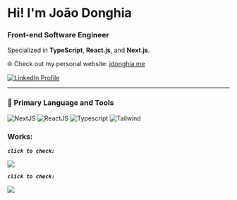 # Hi! I'm João Donghia
### Front-end Software Engineer

Specialized in **TypeScript**, **React.js**, and **Next.js**.

🌐 Check out my personal website: <a href="https://jdonghia.me/" target="_blank">jdonghia.me</a>

<div>                                                                              
  <a href="https://www.linkedin.com/in/joão-donghia-4a0379200/" target="_blank">
    <img src="https://img.shields.io/badge/-LinkedIn-%230077B5?style=for-the-badge&logo=linkedin&logoColor=white" alt="LinkedIn Profile">
  </a>
</div>

---

### 🧰 Primary Language and Tools

<div>
  <img alt="NextJS" src="https://img.shields.io/badge/Next-black?style=for-the-badge&logo=next.js&logoColor=white"/>
  <img alt="ReactJS" src="https://img.shields.io/badge/React-20232A?style=for-the-badge&logo=react&logoColor=61DAFB"/>
  <img alt="Typescript" src="https://img.shields.io/badge/TypeScript-007ACC?style=for-the-badge&logo=typescript&logoColor=white"/>
  <img alt="Tailwind" src="https://img.shields.io/badge/Tailwind_CSS-38B2AC?style=for-the-badge&logo=tailwind-css&logoColor=white"/>
</div>

### Works:
***`click to check:`***
<div>   
  <a href="https://jdonghiacssmotion.vercel.app/" target="_blank">
    <img src="https://media2.giphy.com/media/v1.Y2lkPTc5MGI3NjExankzdG01MG5jd3V1MWZ4aHRsdnppaGg0MDM5MXI2cml3czcxcXp2MSZlcD12MV9pbnRlcm5hbF9naWZfYnlfaWQmY3Q9Zw/g8V3ttTYJW2tQQyGKL/giphy.gif"/>
  </a>
</div>

***`click to check:`***
<div>   
 <a href="https://jdonghia.me" target="_blank">
    <img src="https://media2.giphy.com/media/v1.Y2lkPTc5MGI3NjExdWc1djhpeG0yYzZwbzdxZGcwenk5Mjh3aTFuZ25mMWhvcXI4NG84aSZlcD12MV9pbnRlcm5hbF9naWZfYnlfaWQmY3Q9Zw/AyfqWszQzSXItvgkG9/giphy.gif"/>
  </a>
</div>






